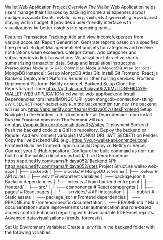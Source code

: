 Wallet Web Application
Project Overview
The Wallet Web Application helps users manage their finances by tracking income and expenses across multiple accounts (bank, mobile money, cash, etc.), generating reports, and staying within budget. It provides a user-friendly interface with visualizations for better insights into spending habits.

Features
Transaction Tracking: Add and view income/expenses from various accounts.
Report Generation: Generate reports based on a specified time period.
Budget Management: Set budgets for categories and receive notifications when exceeded.
Categorization: Add categories and subcategories to link transactions.
Visualization: Interactive charts summarizing transaction data.
Setup and Installation Instructions
Prerequisites
Node.js (v16+): Download Node.js
MongoDB Atlas (or local MongoDB instance): Set up MongoDB Atlas
Git: Install Git
Frontend: React.js
Backend Deployment Platform: Render or other hosting services.
Frontend Deployment Platform: Netlify or Vercel.
Backend Setup
Clone the Repository:git clone https://github.com/hidaya052/UMUTONI-HIDAYA-WALLET-WEB-APPLICATION/
cd wallet-web-app/backend
Install Dependencies:npm installMONGO_URI=your-mongodb-connection-string
JWT_SECRET=your-secret-key
Run the Backend:npm run dev
The backend will run on: https://app.netlify.com/teams/hidaya052/sitesFrontend Setup
Navigate to the Frontend:
cd ../frontend
Install Dependencies:
npm install
Run the Frontend
npm start
The frontend will run on:https://app.netlify.com/teams/hidaya052/sites
Deployment
Backend
Push the backend code to a GitHub repository.
Deploy the backend on Render:
Add environment variables (MONGO_URI, JWT_SECRET) on Render.
Copy the live backend URL (e.g., https://your-wallet-api.onrender.com).
Frontend
Build the frontend:
npm run build
Deploy on Netlify or Vercel:
Connect your GitHub repository.
Configure the build command as npm run build and the publish directory as build/.
Live Demo
Frontend: https://app.netlify.com/teams/hidaya052/
Backend API: https://app.netlify.com/teams/hidaya052/sites
Project Structure
wallet-web-app/
│
├── backend/
│   ├── models/          # MongoDB schemas
│   ├── routes/          # API routes
│   ├── .env             # Environment variables
│   ├── package.json     # Backend dependencies
│   └── index.js         # Main backend entry point
│
├── frontend/
│   ├── src/
│   │   ├── components/  # React components
│   │   ├── pages/       # React pages
│   │   └── services/    # API integration
│   ├── public/          # Static assets
│   ├── package.json     # Frontend dependencies
│   └── README.md        # Frontend-specific documentation
│
└── README.md            # Main documentation
Future Improvements
User authentication and role-based access control.
Enhanced reporting with downloadable PDF/Excel reports.
Advanced data visualizations (trends, forecasts).

Set Up Environment Variables: Create a .env file in the backend folder with the following variables:
